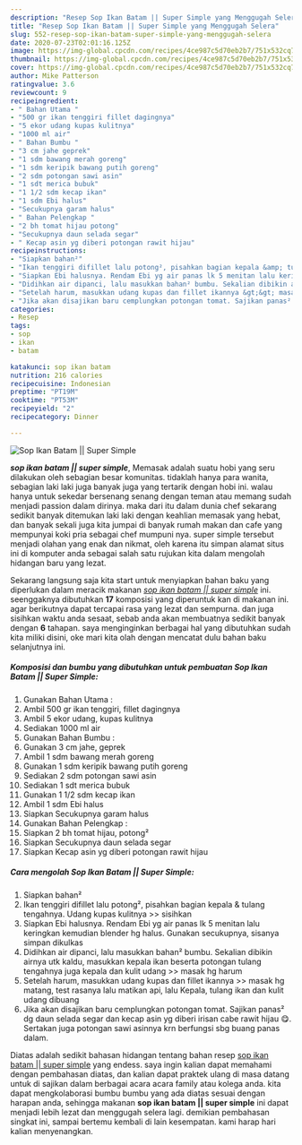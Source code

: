 ```yaml
---
description: "Resep Sop Ikan Batam || Super Simple yang Menggugah Selera"
title: "Resep Sop Ikan Batam || Super Simple yang Menggugah Selera"
slug: 552-resep-sop-ikan-batam-super-simple-yang-menggugah-selera
date: 2020-07-23T02:01:16.125Z
image: https://img-global.cpcdn.com/recipes/4ce987c5d70eb2b7/751x532cq70/sop-ikan-batam-super-simple-foto-resep-utama.jpg
thumbnail: https://img-global.cpcdn.com/recipes/4ce987c5d70eb2b7/751x532cq70/sop-ikan-batam-super-simple-foto-resep-utama.jpg
cover: https://img-global.cpcdn.com/recipes/4ce987c5d70eb2b7/751x532cq70/sop-ikan-batam-super-simple-foto-resep-utama.jpg
author: Mike Patterson
ratingvalue: 3.6
reviewcount: 9
recipeingredient:
- " Bahan Utama "
- "500 gr ikan tenggiri fillet dagingnya"
- "5 ekor udang kupas kulitnya"
- "1000 ml air"
- " Bahan Bumbu "
- "3 cm jahe geprek"
- "1 sdm bawang merah goreng"
- "1 sdm keripik bawang putih goreng"
- "2 sdm potongan sawi asin"
- "1 sdt merica bubuk"
- "1 1/2 sdm kecap ikan"
- "1 sdm Ebi halus"
- "Secukupnya garam halus"
- " Bahan Pelengkap "
- "2 bh tomat hijau potong"
- "Secukupnya daun selada segar"
- " Kecap asin yg diberi potongan rawit hijau"
recipeinstructions:
- "Siapkan bahan²"
- "Ikan tenggiri difillet lalu potong², pisahkan bagian kepala &amp; tulang tengahnya. Udang kupas kulitnya &gt;&gt; sisihkan"
- "Siapkan Ebi halusnya. Rendam Ebi yg air panas lk 5 menitan lalu keringkan kemudian blender hg halus. Gunakan secukupnya, sisanya simpan dikulkas"
- "Didihkan air dipanci, lalu masukkan bahan² bumbu. Sekalian dibikin airnya utk kaldu, masukkan kepala ikan beserta potongan tulang tengahnya juga kepala dan kulit udang &gt;&gt; masak hg harum"
- "Setelah harum, masukkan udang kupas dan fillet ikannya &gt;&gt; masak hg matang, test rasanya lalu matikan api, lalu Kepala, tulang ikan dan kulit udang dibuang"
- "Jika akan disajikan baru cemplungkan potongan tomat. Sajikan panas² dg daun selada segar dan kecap asin yg diberi irisan cabe rawit hijau 😋. Sertakan juga potongan sawi asinnya krn berfungsi sbg buang panas dalam."
categories:
- Resep
tags:
- sop
- ikan
- batam

katakunci: sop ikan batam 
nutrition: 216 calories
recipecuisine: Indonesian
preptime: "PT19M"
cooktime: "PT53M"
recipeyield: "2"
recipecategory: Dinner

---
```



![Sop Ikan Batam || Super Simple](https://img-global.cpcdn.com/recipes/4ce987c5d70eb2b7/751x532cq70/sop-ikan-batam-super-simple-foto-resep-utama.jpg)

<b><i>sop ikan batam || super simple</i></b>, Memasak adalah suatu hobi yang seru dilakukan oleh sebagian besar komunitas. tidaklah hanya para wanita, sebagian laki laki juga banyak juga yang tertarik dengan hobi ini. walau hanya untuk sekedar bersenang senang dengan teman atau memang sudah menjadi passion dalam dirinya. maka dari itu dalam dunia chef sekarang sedikit banyak ditemukan laki laki dengan keahlian memasak yang hebat, dan banyak sekali juga kita jumpai di banyak rumah makan dan cafe yang mempunyai koki pria sebagai chef mumpuni nya.
 super simple</u> tersebut menjadi olahan yang enak dan nikmat, oleh karena itu simpan alamat situs ini di komputer anda sebagai salah satu rujukan kita dalam mengolah hidangan baru yang lezat.


Sekarang langsung saja kita start untuk menyiapkan bahan baku yang diperlukan dalam meracik makanan <u><i>sop ikan batam || super simple</i></u> ini. seenggaknya dibutuhkan <b>17</b> komposisi yang diperuntuk kan di makanan ini. agar berikutnya dapat tercapai rasa yang lezat dan sempurna. dan juga sisihkan waktu anda sesaat, sebab anda akan membuatnya sedikit banyak dengan <b>6</b> tahapan. saya menginginkan berbagai hal yang dibutuhkan sudah kita miliki disini, oke mari kita olah dengan mencatat dulu bahan baku selanjutnya ini.

<!--inarticleads1-->

##### Komposisi dan bumbu yang dibutuhkan untuk pembuatan Sop Ikan Batam || Super Simple:

1. Gunakan  Bahan Utama :
1. Ambil 500 gr ikan tenggiri, fillet dagingnya
1. Ambil 5 ekor udang, kupas kulitnya
1. Sediakan 1000 ml air
1. Gunakan  Bahan Bumbu :
1. Gunakan 3 cm jahe, geprek
1. Ambil 1 sdm bawang merah goreng
1. Gunakan 1 sdm keripik bawang putih goreng
1. Sediakan 2 sdm potongan sawi asin
1. Sediakan 1 sdt merica bubuk
1. Gunakan 1 1/2 sdm kecap ikan
1. Ambil 1 sdm Ebi halus
1. Siapkan Secukupnya garam halus
1. Gunakan  Bahan Pelengkap :
1. Siapkan 2 bh tomat hijau, potong²
1. Siapkan Secukupnya daun selada segar
1. Siapkan  Kecap asin yg diberi potongan rawit hijau




<!--inarticleads2-->

##### Cara mengolah Sop Ikan Batam || Super Simple:

1. Siapkan bahan²
1. Ikan tenggiri difillet lalu potong², pisahkan bagian kepala &amp; tulang tengahnya. Udang kupas kulitnya &gt;&gt; sisihkan
1. Siapkan Ebi halusnya. Rendam Ebi yg air panas lk 5 menitan lalu keringkan kemudian blender hg halus. Gunakan secukupnya, sisanya simpan dikulkas
1. Didihkan air dipanci, lalu masukkan bahan² bumbu. Sekalian dibikin airnya utk kaldu, masukkan kepala ikan beserta potongan tulang tengahnya juga kepala dan kulit udang &gt;&gt; masak hg harum
1. Setelah harum, masukkan udang kupas dan fillet ikannya &gt;&gt; masak hg matang, test rasanya lalu matikan api, lalu Kepala, tulang ikan dan kulit udang dibuang
1. Jika akan disajikan baru cemplungkan potongan tomat. Sajikan panas² dg daun selada segar dan kecap asin yg diberi irisan cabe rawit hijau 😋. Sertakan juga potongan sawi asinnya krn berfungsi sbg buang panas dalam.




Diatas adalah sedikit bahasan hidangan tentang bahan resep <u>sop ikan batam || super simple</u> yang endess. saya ingin kalian dapat memahami dengan pembahasan diatas, dan kalian dapat praktek ulang di masa datang untuk di sajikan dalam berbagai acara acara family atau kolega anda. kita dapat mengkolaborasi bumbu bumbu yang ada diatas sesuai dengan harapan anda, sehingga makanan <b>sop ikan batam || super simple</b> ini dapat menjadi lebih lezat dan menggugah selera lagi. demikian pembahasan singkat ini, sampai bertemu kembali di lain kesempatan. kami harap hari kalian menyenangkan.
